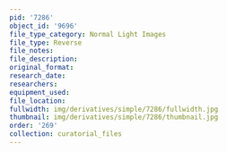 ```yaml
---
pid: '7286'
object_id: '9696'
file_type_category: Normal Light Images
file_type: Reverse
file_notes:
file_description:
original_format:
research_date:
researchers:
equipment_used:
file_location:
fullwidth: img/derivatives/simple/7286/fullwidth.jpg
thumbnail: img/derivatives/simple/7286/thumbnail.jpg
order: '269'
collection: curatorial_files
---
```

